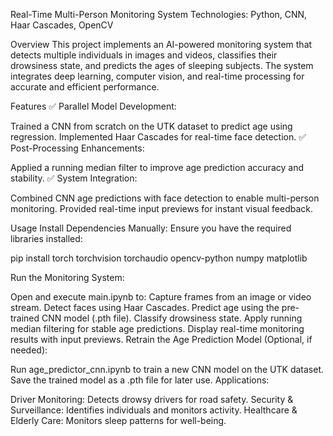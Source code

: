 Real-Time Multi-Person Monitoring System
Technologies: Python, CNN, Haar Cascades, OpenCV

Overview
This project implements an AI-powered monitoring system that detects multiple individuals in images and videos, classifies their drowsiness state, and predicts the ages of sleeping subjects. The system integrates deep learning, computer vision, and real-time processing for accurate and efficient performance.

Features
✅ Parallel Model Development:

Trained a CNN from scratch on the UTK dataset to predict age using regression.
Implemented Haar Cascades for real-time face detection.
✅ Post-Processing Enhancements:

Applied a running median filter to improve age prediction accuracy and stability.
✅ System Integration:

Combined CNN age predictions with face detection to enable multi-person monitoring.
Provided real-time input previews for instant visual feedback.

Usage
Install Dependencies Manually:
Ensure you have the required libraries installed:


pip install torch torchvision torchaudio opencv-python numpy matplotlib


Run the Monitoring System:

Open and execute main.ipynb to:
Capture frames from an image or video stream.
Detect faces using Haar Cascades.
Predict age using the pre-trained CNN model (.pth file).
Classify drowsiness state.
Apply running median filtering for stable age predictions.
Display real-time monitoring results with input previews.
Retrain the Age Prediction Model (Optional, if needed):

Run age_predictor_cnn.ipynb to train a new CNN model on the UTK dataset.
Save the trained model as a .pth file for later use.
Applications:

Driver Monitoring: Detects drowsy drivers for road safety.
Security & Surveillance: Identifies individuals and monitors activity.
Healthcare & Elderly Care: Monitors sleep patterns for well-being.

